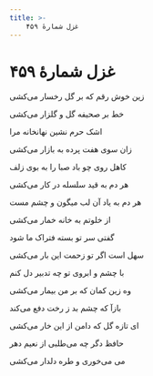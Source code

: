 ```yaml
---
title: >-
    غزل شمارهٔ ۴۵۹
---
```

# غزل شمارهٔ ۴۵۹

<div class="b" id="bn1"><div class="m1"><p>زین خوش رقم که بر گل رخسار می‌کشی</p></div>
<div class="m2"><p>خط بر صحیفه گل و گلزار می‌کشی</p></div></div>
<div class="b" id="bn2"><div class="m1"><p>اشک حرم نشین نهانخانه مرا</p></div>
<div class="m2"><p>زان سوی هفت پرده به بازار می‌کشی</p></div></div>
<div class="b" id="bn3"><div class="m1"><p>کاهل روی چو باد صبا را به بوی زلف</p></div>
<div class="m2"><p>هر دم به قید سلسله در کار می‌کشی</p></div></div>
<div class="b" id="bn4"><div class="m1"><p>هر دم به یاد آن لب میگون و چشم مست</p></div>
<div class="m2"><p>از خلوتم به خانه خمار می‌کشی</p></div></div>
<div class="b" id="bn5"><div class="m1"><p>گفتی سر تو بسته فتراک ما شود</p></div>
<div class="m2"><p>سهل است اگر تو زحمت این بار می‌کشی</p></div></div>
<div class="b" id="bn6"><div class="m1"><p>با چشم و ابروی تو چه تدبیر دل کنم</p></div>
<div class="m2"><p>وه زین کمان که بر من بیمار می‌کشی</p></div></div>
<div class="b" id="bn7"><div class="m1"><p>بازآ که چشم بد ز رخت دفع می‌کند</p></div>
<div class="m2"><p>ای تازه گل که دامن از این خار می‌کشی</p></div></div>
<div class="b" id="bn8"><div class="m1"><p>حافظ دگر چه می‌طلبی از نعیم دهر</p></div>
<div class="m2"><p>می می‌خوری و طره دلدار می‌کشی</p></div></div>
